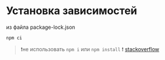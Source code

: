 # Установка зависимостей
из файла package-lock.json
```
npm ci 
```
> ❗️не использовать `npm i` или `npm install` ❗️ [stackoverflow](https://stackoverflow.com/questions/48524417/should-the-package-lock-json-file-be-added-to-gitignore)
